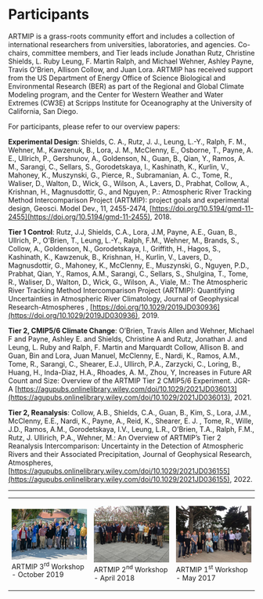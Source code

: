 # Participants

ARTMIP is a grass-roots community effort and includes a collection of international researchers from universities, laboratories, and agencies. Co-chairs, committee members, and Tier leads include Jonathan Rutz, Christine Shields, L. Ruby Leung, F. Martin Ralph, and Michael Wehner, Ashley Payne, Travis O'Brien, Allison Collow, and Juan Lora. ARTMIP has received support from the US Department of Energy Office of Science Biological and Environmental Research (BER) as part of the Regional and Global Climate Modeling program, and the Center for Western Weather and Water Extremes (CW3E) at Scripps Institute for Oceanography at the University of California, San Diego.

For participants, please refer to our overview papers:

**Experimental Design**: Shields, C. A., Rutz, J. J., Leung, L.-Y., Ralph, F. M., Wehner, M., Kawzenuk, B., Lora, J. M., McClenny, E., Osborne, T., Payne, A. E., Ullrich, P., Gershunov, A., Goldenson, N., Guan, B., Qian, Y., Ramos, A. M., Sarangi, C., Sellars, S., Gorodetskaya, I., Kashinath, K., Kurlin, V., Mahoney, K., Muszynski, G., Pierce, R., Subramanian, A. C., Tome, R., Waliser, D., Walton, D., Wick, G., Wilson, A., Lavers, D., Prabhat, Collow, A., Krishnan, H., Magnusdottir, G., and Nguyen, P.: Atmospheric River Tracking Method Intercomparison Project (ARTMIP): project goals and experimental design, Geosci. Model Dev., 11, 2455-2474, [https://doi.org/10.5194/gmd-11-2455](https://doi.org/10.5194/gmd-11-2455), 2018.

**Tier 1 Control**:  Rutz, J.J, Shields, C.A., Lora, J.M, Payne, A.E., Guan, B., Ullrich, P., O'Brien, T., Leung, L.-Y., Ralph, F.M., Wehner, M., Brands, S., Collow, A., Goldenson, N., Gorodetskaya, I., Griffith, H., Hagos, S., Kashinath, K., Kawzenuk, B., Krishnan, H., Kurlin, V., Lavers, D., Magnusdottir, G., Mahoney, K., McClenny, E., Muszynski, G., Nguyen, P.D., Prabhat, Qian, Y., Ramos, A.M., Sarangi, C., Sellars, S., Shulgina, T., Tome, R., Waliser, D., Walton, D., Wick, G., Wilson, A., Viale, M.: The Atmospheric River Tracking Method Intercomparison Project (ARTMIP): Quantifying Uncertainties in Atmospheric River Climatology, Journal of Geophysical Research-Atmospheres , [https://doi.org/10.1029/2019JD030936](https://doi.org/10.1029/2019JD030936), 2019.

**Tier 2, CMIP5/6 Climate Change**:  O’Brien, Travis Allen and Wehner, Michael F and Payne, Ashley E. and Shields, Christine A and Rutz, Jonathan J. and Leung, L. Ruby and Ralph, F. Martin and Marquardt Collow, Allison B. and Guan, Bin and Lora, Juan Manuel, McClenny, E., Nardi, K., Ramos, A.M., Tome, R., Sarangi, C., Shearer, E.J., Ullirch, P.A., Zarzycki, C., Loring, B., Huang, H., Inda-Diaz, H.A., Rhoades, A. M., Zhou, Y, Increases in Future AR Count and Size: Overview of the ARTMIP Tier 2 CMIP5/6 Experiment. JGR-A  [https://agupubs.onlinelibrary.wiley.com/doi/10.1029/2021JD036013](https://agupubs.onlinelibrary.wiley.com/doi/10.1029/2021JD036013), 2021. 

**Tier 2, Reanalysis**: Collow, A.B., Shields, C.A., Guan, B., Kim, S., Lora, J.M., McClenny, E.E., Nardi, K., Payne, A., Reid, K., Shearer, E. J. , Tome, R., Wille, J.D., Ramos, A.M., Gorodetskaya, I.V., Leung, L.R., O’Brien, T.A., Ralph, F.M., Rutz, J. Ullirich, P.A., Wehner, M.: An Overview of ARTMIP’s Tier 2 Reanalysis Intercomparison: Uncertainty in the Detection of Atmospheric Rivers and their Associated Precipitation, Journal of Geophysical Research, Atmospheres, [https://agupubs.onlinelibrary.wiley.com/doi/10.1029/2021JD036155](https://agupubs.onlinelibrary.wiley.com/doi/10.1029/2021JD036155), 2022.

---
|  |  |  |
| --- | --- | --- |
| <p><img src=images/ARTMIP17Oct2019_0.jpg><br>ARTMIP 3<sup>rd</sup> Workshop - October 2019</p> | <p><img src=images/ARTMIP_Workshop_April_2018.jpeg><br>ARTMIP 2<sup>nd</sup> Workshop - April 2018</p> | <p><img src=images/ARTMIP_Workshop_May_2017.jpeg><br>ARTMIP 1<sup>st</sup> Workshop - May 2017</p> |
